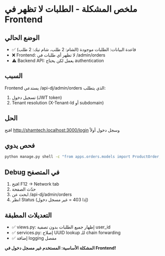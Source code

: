 # ملخص المشكلة - الطلبات لا تظهر في Frontend

## الوضع الحالي
- ✅ قاعدة البيانات: الطلبات موجودة (الشام: 2 طلب، شام تيك: 2 طلب)
- ❌ Frontend: لا تظهر أي طلبات في /admin/orders
- ⚠️ Backend API: يعمل لكن يحتاج authentication

## السبب
Frontend يستدعي /api-dj/admin/orders الذي يتطلب:
1. تسجيل دخول (JWT token)
2. Tenant resolution (X-Tenant-Id أو subdomain)

## الحل
افتح http://shamtech.localhost:3000/login وسجل دخول أولاً

## فحص يدوي
```bash
python manage.py shell -c "from apps.orders.models import ProductOrder; orders=ProductOrder.objects.filter(tenant_id='7d677574-21be-45f7-b520-22e0fe36b860'); print(f'Orders: {orders.count()}'); [print(f'{str(o.id)[:6]} - {o.status}') for o in orders]"
```

## Debug في المتصفح
1. افتح F12 → Network tab
2. حدّث الصفحة
3. ابحث عن /api-dj/admin/orders
4. انظر Status (إذا 403 = غير مسجل دخول)

## التعديلات المطبقة
- ✅ views.py: إظهار جميع الطلبات بدون تصفية user_id
- ✅ services.py: إصلاح UUID lookup للـ chain forwarding
- ✅ إضافة logging مفصل

**المشكلة الأساسية: المستخدم غير مسجل دخول في Frontend!**
